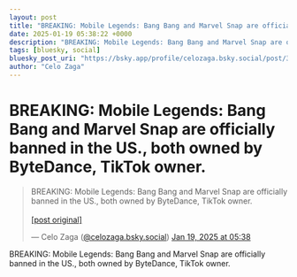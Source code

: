 ```yaml
---
layout: post
title: "BREAKING: Mobile Legends: Bang Bang and Marvel Snap are officially banned in the US., both owned by ByteDance, TikTok owner."
date: 2025-01-19 05:38:22 +0000
description: "BREAKING: Mobile Legends: Bang Bang and Marvel Snap are officially banned in the US., both owned by ByteDance, TikTok owner."
tags: [bluesky, social]
bluesky_post_uri: "https://bsky.app/profile/celozaga.bsky.social/post/3lg346jnrgc2i"
author: "Celo Zaga"
---
```


<h1 class="bluesky-post-title">BREAKING: Mobile Legends: Bang Bang and Marvel Snap are officially banned in the US., both owned by ByteDance, TikTok owner.</h1>


<blockquote class="bluesky-embed" data-bluesky-uri="at://did:plc:lmh6rennptq77inaztnovw4b/app.bsky.feed.post/3lg346jnrgc2i" data-bluesky-embed-color-mode="system">
<p lang="">BREAKING: Mobile Legends: Bang Bang and Marvel Snap are officially banned in the US., both owned by ByteDance, TikTok owner.<br><br><a href="https://bsky.app/profile/celozaga.bsky.social/post/3lg346jnrgc2i">[post original]</a></p>
&mdash; Celo Zaga (<a href="https://bsky.app/profile/did:plc:lmh6rennptq77inaztnovw4b">@celozaga.bsky.social</a>) <a href="https://bsky.app/profile/celozaga.bsky.social/post/3lg346jnrgc2i">Jan 19, 2025 at 05:38</a>
</blockquote>
<script async src="https://embed.bsky.app/static/embed.js" charset="utf-8"></script>


<p class="bluesky-post-description">BREAKING: Mobile Legends: Bang Bang and Marvel Snap are officially banned in the US., both owned by ByteDance, TikTok owner.</p>
